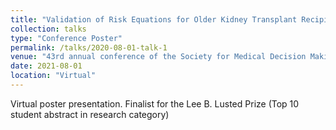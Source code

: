 ```yaml
---
title: "Validation of Risk Equations for Older Kidney Transplant Recipients"
collection: talks
type: "Conference Poster"
permalink: /talks/2020-08-01-talk-1
venue: "43rd annual conference of the Society for Medical Decision Making"
date: 2021-08-01
location: "Virtual"
---
```


Virtual poster presentation. Finalist for the Lee B. Lusted Prize (Top 10 student abstract in research category)

